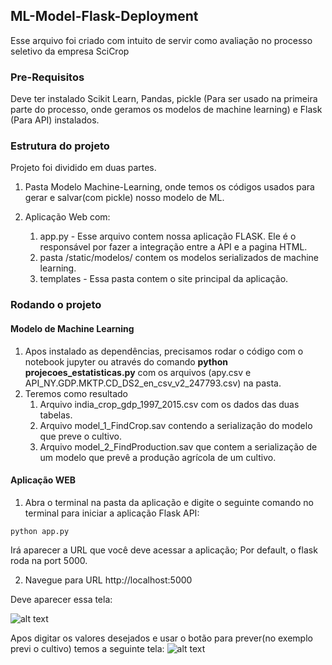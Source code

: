 ## ML-Model-Flask-Deployment
Esse arquivo foi criado com intuito de servir como avaliação no processo seletivo da empresa SciCrop

### Pre-Requisitos
Deve ter instalado Scikit Learn, Pandas, pickle (Para ser usado na primeira parte do processo, onde geramos os modelos de machine learning) e Flask (Para API) instalados.

### Estrutura do projeto
Projeto foi dividido em duas partes.
1. Pasta Modelo Machine-Learning, onde temos os códigos usados para gerar e salvar(com pickle) nosso modelo de ML.

2. Aplicação Web com:
    1. app.py - Esse arquivo contem nossa aplicação FLASK. Ele é o responsável por fazer a integração entre a API e a pagina HTML.
    2. pasta /static/modelos/ contem os modelos serializados de machine learning.
    3. templates - Essa pasta contem o site principal da aplicação.



### Rodando o projeto
#### Modelo de Machine Learning
1. Apos instalado as dependências, precisamos rodar o código com o notebook jupyter ou através do comando <b>python projecoes_estatisticas.py</b> com os arquivos (apy.csv e API_NY.GDP.MKTP.CD_DS2_en_csv_v2_247793.csv) na pasta.
2. Teremos como resultado
    1. Arquivo india_crop_gdp_1997_2015.csv com os dados das duas tabelas.
    2. Arquivo model_1_FindCrop.sav contendo a serialização do modelo que preve o cultivo.
    3. Arquivo model_2_FindProduction.sav que contem a serialização de um modelo que prevê a produção agrícola de um cultivo.
    
#### Aplicação WEB

1. Abra o terminal na pasta da aplicação e digite o seguinte comando no terminal para iniciar a aplicação Flask API:
```
python app.py
```

Irá aparecer a URL que você deve acessar a aplicação; Por default, o flask roda na port 5000.

2. Navegue para URL http://localhost:5000

Deve aparecer essa tela:

![alt text](https://i.ibb.co/H2G9Sb3/aaaa.png)

Apos digitar os valores desejados e usar o botão para prever(no exemplo previ o cultivo) temos a seguinte tela:
![alt text](https://i.ibb.co/82fDhL2/bbbb.png)


